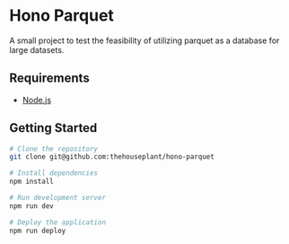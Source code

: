 # Hono Parquet

A small project to test the feasibility of utilizing parquet as a database for large datasets.

## Requirements

- [Node.js](https://nodejs.org/en)

## Getting Started

```zsh
# Clone the repository
git clone git@github.com:thehouseplant/hono-parquet

# Install dependencies
npm install

# Run development server
npm run dev

# Deploy the application
npm run deploy
```

